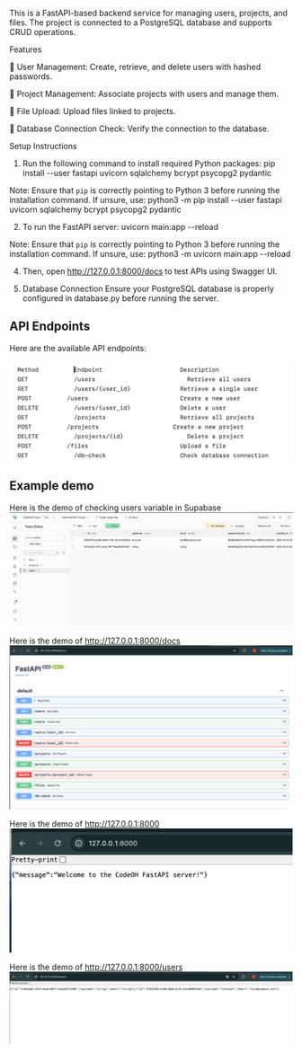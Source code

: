 This is a FastAPI-based backend service for managing users, projects, and files. The project is connected to a PostgreSQL database and supports CRUD operations.

Features

🔹 User Management: Create, retrieve, and delete users with hashed passwords.

🔹 Project Management: Associate projects with users and manage them.

🔹 File Upload: Upload files linked to projects.

🔹 Database Connection Check: Verify the connection to the database.



Setup Instructions
1. Run the following command to install required Python packages:
pip install --user fastapi uvicorn sqlalchemy bcrypt psycopg2 pydantic


Note: Ensure that `pip` is correctly pointing to Python 3 before running the installation command. If unsure, use:
python3 -m pip install --user fastapi uvicorn sqlalchemy bcrypt psycopg2 pydantic


2. To run the FastAPI server:
uvicorn main:app --reload

Note: Ensure that `pip` is correctly pointing to Python 3 before running the installation command. If unsure, use:
python3 -m uvicorn main:app --reload

4. Then, open http://127.0.0.1:8000/docs to test APIs using Swagger UI.

5. Database Connection
Ensure your PostgreSQL database is properly configured in database.py before running the server.


## API Endpoints

Here are the available API endpoints:

![API Endpoints](description.png)



## Example demo
Here is the demo of checking users variable in Supabase
![Example demo](Supabase.png)

Here is the demo of http://127.0.0.1:8000/docs
![Example demo](docs.png)

Here is the demo of http://127.0.0.1:8000
![Example demo](8000.png)

Here is the demo of http://127.0.0.1:8000/users
![Example demo](users.png)
